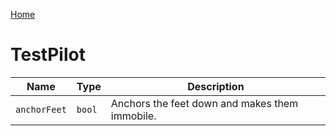 [Home](https://wnp78.github.io/Sr2Xml/)

# TestPilot


|Name|Type|Description|
|--|--|--|
|`anchorFeet`|`bool`|Anchors the feet down and makes them immobile.|


